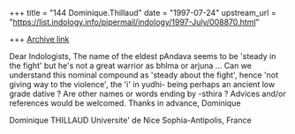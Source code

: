 +++
title = "144 Dominique.Thillaud"
date = "1997-07-24"
upstream_url = "https://list.indology.info/pipermail/indology/1997-July/008870.html"

+++
[Archive link](https://list.indology.info/pipermail/indology/1997-July/008870.html)

Dear Indologists,
	The name of the eldest pAndava seems to be 'steady in the fight'
but he's not a great warrior as bhIma or arjuna ...
	Can we understand this nominal compound as 'steady about the
fight', hence 'not giving way to the violence', the 'i' in yudhi- being
perhaps an ancient low grade dative ? Are other names or words ending by
-sthira ?
	Advices and/or references would be welcomed. Thanks in advance,
Dominique

Dominique THILLAUD
Universite' de Nice Sophia-Antipolis, France






